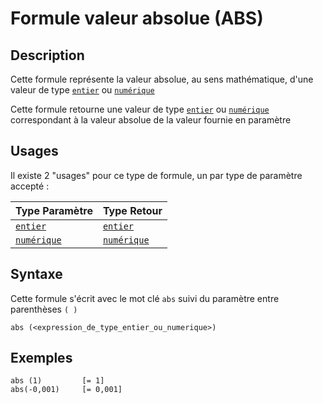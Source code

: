# Formule valeur absolue (ABS)
## Description
Cette formule représente la valeur absolue, au sens mathématique, d'une valeur de type [`entier`][valeur-de-retour] ou [`numérique`][valeur-de-retour]

Cette formule retourne une valeur de type [`entier`][valeur-de-retour] ou [`numérique`][valeur-de-retour] correspondant à la valeur absolue de la valeur fournie en paramètre

## Usages
Il existe 2 "usages" pour ce type de formule, un par type de paramètre accepté :

|Type Paramètre|Type Retour|
|--------------|-----------|
|[`entier`][valeur-de-retour]|[`entier`][valeur-de-retour]|
|[`numérique`][valeur-de-retour]|[`numérique`][valeur-de-retour]|

## Syntaxe
Cette formule s'écrit avec le mot clé `abs` suivi du paramètre entre parenthèses `( )`

    abs (<expression_de_type_entier_ou_numerique>)

## Exemples
    abs (1)         [= 1]
    abs(-0,001)     [= 0,001]

    
[valeur-de-retour]: ../../lexique.md#valeur-de-retour